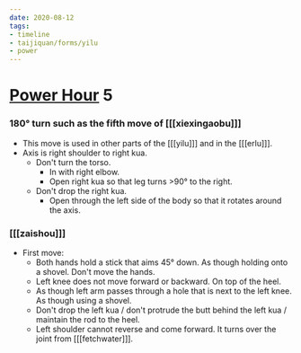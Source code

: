 ```yaml
---
date: 2020-08-12
tags:
- timeline
- taijiquan/forms/yilu
- power
---
```


# [Power Hour](http://practicalmethod.com/2020/08/pm-power-hour-classes/) 5

### 180° turn such as the fifth move of [[[xiexingaobu]]]
* This move is used in other parts of the [[[yilu]]] and in the [[[erlu]]].
* Axis is right shoulder to right kua.
  * Don't turn the torso. 
    * In with right elbow.
    * Open right kua so that leg turns >90° to the right.
  * Don't drop the right kua.
    * Open through the left side of the body so that it rotates around the axis.

### [[[zaishou]]]
* First move:
  * Both hands hold a stick that aims 45° down. As though holding onto a shovel. Don't move the hands.
  * Left knee does not move forward or backward. On top of the heel.
  * As though left arm passes through a hole that is next to the left knee. As though using a shovel.
  * Don't drop the left kua / don't protrude the butt behind the left kua / maintain the rod to the heel. 
  * Left shoulder cannot reverse and come forward. It turns over the joint from [[[fetchwater]]].
